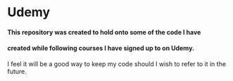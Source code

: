 # Udemy

#### This repository was created to hold onto some of the code I have
#### created while following courses I have signed up to on Udemy.

I feel it will be a good way to keep my code should I wish to refer to it in
the future.